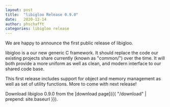```yaml
---
layout: post
title:  "libigloo Release 0.9.0"
date:   2020-12-14
author: phschafft
categories: libigloo release
---
```


We are happy to announce the first public release of libigloo.

libigloo is a our new generic C framework. It should replace
the code our existing projects share currently (known as "common/")
over the time. It will both provide a more uniform as well as clean,
and modern interface to our shared code base.

This first release includes support for object and memory management
as well as set of utility functions. More to come with next release!

Download libigloo 0.9.0 from the [download page]({{ "/download" | prepend: site.baseurl }}).
